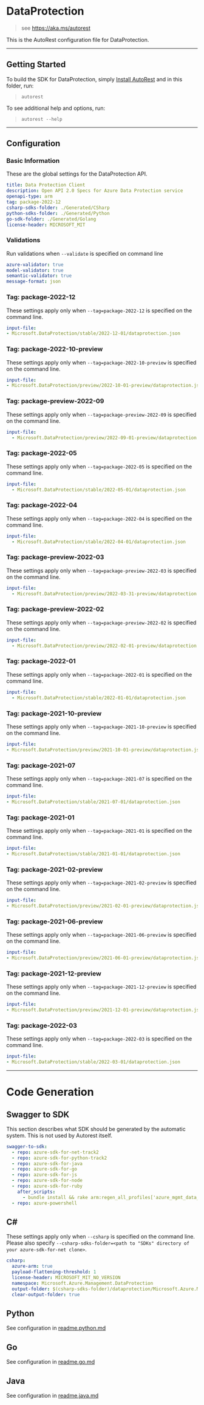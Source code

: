 # DataProtection

> see https://aka.ms/autorest

This is the AutoRest configuration file for DataProtection.

---

## Getting Started

To build the SDK for DataProtection, simply [Install AutoRest](https://aka.ms/autorest/install) and in this folder, run:

> `autorest`

To see additional help and options, run:

> `autorest --help`

---

## Configuration

### Basic Information

These are the global settings for the DataProtection API.

``` yaml
title: Data Protection Client
description: Open API 2.0 Specs for Azure Data Protection service
openapi-type: arm
tag: package-2022-12
csharp-sdks-folder: ./Generated/CSharp
python-sdks-folder: ./Generated/Python
go-sdk-folder: ./Generated/Golang
license-header: MICROSOFT_MIT
```

### Validations

Run validations when `--validate` is specified on command line

``` yaml $(validate)
azure-validator: true
model-validator: true
semantic-validator: true
message-format: json
```

### Tag: package-2022-12

These settings apply only when `--tag=package-2022-12` is specified on the command line.

``` yaml $(tag) == 'package-2022-12'
input-file:
- Microsoft.DataProtection/stable/2022-12-01/dataprotection.json
```

### Tag: package-2022-10-preview

These settings apply only when `--tag=package-2022-10-preview` is specified on the command line.

``` yaml $(tag) == 'package-2022-10-preview'
input-file:
- Microsoft.DataProtection/preview/2022-10-01-preview/dataprotection.json
```

### Tag: package-preview-2022-09

These settings apply only when `--tag=package-preview-2022-09` is specified on the command line.

```yaml $(tag) == 'package-preview-2022-09'
input-file:
  - Microsoft.DataProtection/preview/2022-09-01-preview/dataprotection.json
```
### Tag: package-2022-05

These settings apply only when `--tag=package-2022-05` is specified on the command line.

``` yaml $(tag) == 'package-2022-05'
input-file:
  - Microsoft.DataProtection/stable/2022-05-01/dataprotection.json
```

### Tag: package-2022-04

These settings apply only when `--tag=package-2022-04` is specified on the command line.

``` yaml $(tag) == 'package-2022-04'
input-file:
  - Microsoft.DataProtection/stable/2022-04-01/dataprotection.json
```

### Tag: package-preview-2022-03

These settings apply only when `--tag=package-preview-2022-03` is specified on the command line.

``` yaml $(tag) == 'package-preview-2022-03'
input-file:
  - Microsoft.DataProtection/preview/2022-03-31-preview/dataprotection.json
```

### Tag: package-preview-2022-02

These settings apply only when `--tag=package-preview-2022-02` is specified on the command line.

``` yaml $(tag) == 'package-preview-2022-02'
input-file:
  - Microsoft.DataProtection/preview/2022-02-01-preview/dataprotection.json
```

### Tag: package-2022-01

These settings apply only when `--tag=package-2022-01` is specified on the command line.

``` yaml $(tag) == 'package-2022-01'
input-file:
  - Microsoft.DataProtection/stable/2022-01-01/dataprotection.json
```

### Tag: package-2021-10-preview

These settings apply only when `--tag=package-2021-10-preview` is specified on the command line.

``` yaml $(tag) == 'package-2021-10-preview'
input-file:
- Microsoft.DataProtection/preview/2021-10-01-preview/dataprotection.json
```

### Tag: package-2021-07

These settings apply only when `--tag=package-2021-07` is specified on the command line.

``` yaml $(tag) == 'package-2021-07'
input-file:
- Microsoft.DataProtection/stable/2021-07-01/dataprotection.json
```

### Tag: package-2021-01

These settings apply only when `--tag=package-2021-01` is specified on the command line.

``` yaml $(tag) == 'package-2021-01'
input-file:
- Microsoft.DataProtection/stable/2021-01-01/dataprotection.json
```

### Tag: package-2021-02-preview

These settings apply only when `--tag=package-2021-02-preview` is specified on the command line.

``` yaml $(tag) == 'package-2021-02-preview'
input-file:
- Microsoft.DataProtection/preview/2021-02-01-preview/dataprotection.json
```

### Tag: package-2021-06-preview

These settings apply only when `--tag=package-2021-06-preview` is specified on the command line.

``` yaml $(tag) == 'package-2021-06-preview'
input-file:
- Microsoft.DataProtection/preview/2021-06-01-preview/dataprotection.json
```

### Tag: package-2021-12-preview

These settings apply only when `--tag=package-2021-12-preview` is specified on the command line.

``` yaml $(tag) == 'package-2021-12-preview'
input-file:
- Microsoft.DataProtection/preview/2021-12-01-preview/dataprotection.json
```

### Tag: package-2022-03

These settings apply only when `--tag=package-2022-03` is specified on the command line.

``` yaml $(tag) == 'package-2022-03'
input-file:
- Microsoft.DataProtection/stable/2022-03-01/dataprotection.json
```

---

# Code Generation

## Swagger to SDK

This section describes what SDK should be generated by the automatic system.
This is not used by Autorest itself.

``` yaml $(swagger-to-sdk)
swagger-to-sdk:
  - repo: azure-sdk-for-net-track2
  - repo: azure-sdk-for-python-track2
  - repo: azure-sdk-for-java
  - repo: azure-sdk-for-go
  - repo: azure-sdk-for-js
  - repo: azure-sdk-for-node
  - repo: azure-sdk-for-ruby
    after_scripts:
      - bundle install && rake arm:regen_all_profiles['azure_mgmt_data_protection']
  - repo: azure-powershell
```

## C#

These settings apply only when `--csharp` is specified on the command line.
Please also specify `--csharp-sdks-folder=<path to "SDKs" directory of your azure-sdk-for-net clone>`.

``` yaml $(csharp)
csharp:
  azure-arm: true
  payload-flattening-threshold: 1
  license-header: MICROSOFT_MIT_NO_VERSION
  namespace: Microsoft.Azure.Management.DataProtection
  output-folder: $(csharp-sdks-folder)/dataprotection/Microsoft.Azure.Management.DataProtection/src/Generated
  clear-output-folder: true
```

## Python

See configuration in [readme.python.md](./readme.python.md)

## Go

See configuration in [readme.go.md](./readme.go.md)

## Java

See configuration in [readme.java.md](./readme.java.md)
